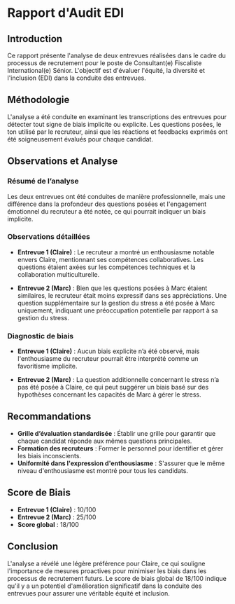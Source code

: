 
# Rapport d'Audit EDI

## Introduction
Ce rapport présente l'analyse de deux entrevues réalisées dans le cadre du processus de recrutement pour le poste de Consultant(e) Fiscaliste International(e) Sénior. L'objectif est d'évaluer l'équité, la diversité et l'inclusion (EDI) dans la conduite des entrevues.

## Méthodologie
L'analyse a été conduite en examinant les transcriptions des entrevues pour détecter tout signe de biais implicite ou explicite. Les questions posées, le ton utilisé par le recruteur, ainsi que les réactions et feedbacks exprimés ont été soigneusement évalués pour chaque candidat.

## Observations et Analyse

### Résumé de l’analyse
Les deux entrevues ont été conduites de manière professionnelle, mais une différence dans la profondeur des questions posées et l'engagement émotionnel du recruteur a été notée, ce qui pourrait indiquer un biais implicite.

### Observations détaillées

- **Entrevue 1 (Claire)** : Le recruteur a montré un enthousiasme notable envers Claire, mentionnant ses compétences collaboratives. Les questions étaient axées sur les compétences techniques et la collaboration multiculturelle.
  
- **Entrevue 2 (Marc)** : Bien que les questions posées à Marc étaient similaires, le recruteur était moins expressif dans ses appréciations. Une question supplémentaire sur la gestion du stress a été posée à Marc uniquement, indiquant une préoccupation potentielle par rapport à sa gestion du stress.

### Diagnostic de biais
- **Entrevue 1 (Claire)** : Aucun biais explicite n’a été observé, mais l'enthousiasme du recruteur pourrait être interprété comme un favoritisme implicite.
  
- **Entrevue 2 (Marc)** : La question additionnelle concernant le stress n’a pas été posée à Claire, ce qui peut suggérer un biais basé sur des hypothèses concernant les capacités de Marc à gérer le stress.

## Recommandations
- **Grille d’évaluation standardisée** : Établir une grille pour garantir que chaque candidat réponde aux mêmes questions principales.
- **Formation des recruteurs** : Former le personnel pour identifier et gérer les biais inconscients.
- **Uniformité dans l'expression d'enthousiasme** : S'assurer que le même niveau d'enthousiasme est montré pour tous les candidats.

## Score de Biais
- **Entrevue 1 (Claire)** : 10/100 
- **Entrevue 2 (Marc)** : 25/100
- **Score global** : 18/100

## Conclusion
L'analyse a révélé une légère préférence pour Claire, ce qui souligne l'importance de mesures proactives pour minimiser les biais dans les processus de recrutement futurs. Le score de biais global de 18/100 indique qu'il y a un potentiel d'amélioration significatif dans la conduite des entrevues pour assurer une véritable équité et inclusion.
